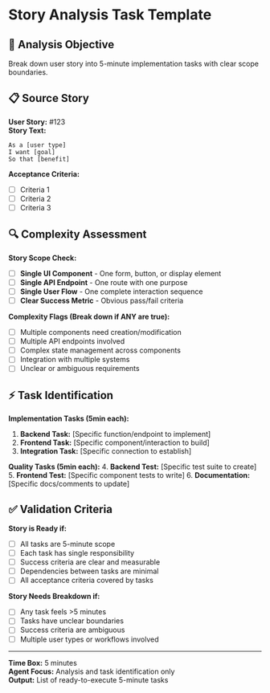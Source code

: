 # Story Analysis Task Template

## 📖 Analysis Objective
Break down user story into 5-minute implementation tasks with clear scope boundaries.

## 📋 Source Story
**User Story:** #123  
**Story Text:**
```
As a [user type]
I want [goal] 
So that [benefit]
```

**Acceptance Criteria:**
- [ ] Criteria 1
- [ ] Criteria 2  
- [ ] Criteria 3

## 🔍 Complexity Assessment
**Story Scope Check:**
- [ ] **Single UI Component** - One form, button, or display element
- [ ] **Single API Endpoint** - One route with one purpose
- [ ] **Single User Flow** - One complete interaction sequence
- [ ] **Clear Success Metric** - Obvious pass/fail criteria

**Complexity Flags (Break down if ANY are true):**
- [ ] Multiple components need creation/modification
- [ ] Multiple API endpoints involved
- [ ] Complex state management across components
- [ ] Integration with multiple systems
- [ ] Unclear or ambiguous requirements

## ⚡ Task Identification
**Implementation Tasks (5min each):**
1. **Backend Task:** [Specific function/endpoint to implement]
2. **Frontend Task:** [Specific component/interaction to build]
3. **Integration Task:** [Specific connection to establish]

**Quality Tasks (5min each):**
4. **Backend Test:** [Specific test suite to create]
5. **Frontend Test:** [Specific component tests to write]
6. **Documentation:** [Specific docs/comments to update]

## ✅ Validation Criteria
**Story is Ready if:**
- [ ] All tasks are 5-minute scope
- [ ] Each task has single responsibility
- [ ] Success criteria are clear and measurable
- [ ] Dependencies between tasks are minimal
- [ ] All acceptance criteria covered by tasks

**Story Needs Breakdown if:**
- [ ] Any task feels >5 minutes
- [ ] Tasks have unclear boundaries
- [ ] Success criteria are ambiguous
- [ ] Multiple user types or workflows involved

---
**Time Box:** 5 minutes  
**Agent Focus:** Analysis and task identification only  
**Output:** List of ready-to-execute 5-minute tasks

